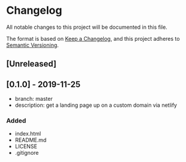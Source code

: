 # Changelog

All notable changes to this project will be documented in this file.

The format is based on [Keep a Changelog](https://keepachangelog.com/en/1.0.0/),
and this project adheres to [Semantic Versioning](https://semver.org/spec/v2.0.0.html).

## [Unreleased]

## [0.1.0] - 2019-11-25

- branch: master
- description: get a landing page up on a custom domain via netlify

### Added

- index.html
- README.md
- LICENSE
- .gitignore

